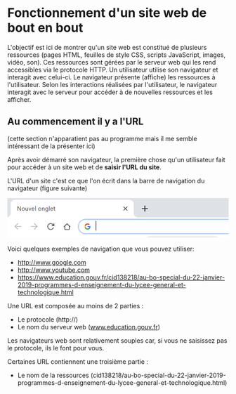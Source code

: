 # Fonctionnement d'un site web de bout en bout

L'objectif est ici de montrer qu'un site web est constitué de plusieurs ressources (pages HTML, feuilles de style CSS, scripts JavaScript, images, vidéo, son).
Ces ressources sont gérées par le serveur web qui les rend accessibles via le protocole HTTP.
Un utilisateur utilise son navigateur et interagit avec celui-ci. Le navigateur présente (affiche) les ressources à l'utilisateur. Selon les interactions réalisées par l'utilisateur, le navigateur interagit avec le serveur pour accéder à de nouvelles ressources et les afficher.

## Au commencement il y a l'URL

(cette section n'apparatient pas au programme mais il me semble intéressant de la présenter ici)

Après avoir démarré son navigateur, la première chose qu'un utilisateur fait pour accéder à un site web et de **saisir l'URL du site**.

L'URL d'un site c'est ce que l'on écrit dans la barre de navigation du navigateur (figure suivante)

![](./img/barreNavigation.PNG)

Voici quelques exemples de navigation que vous pouvez utiliser:
* http://www.google.com
* http://www.youtube.com
* https://www.education.gouv.fr/cid138218/au-bo-special-du-22-janvier-2019-programmes-d-enseignement-du-lycee-general-et-technologique.html


Une URL est composée au moins de 2 parties :
* Le protocole (http://)
* Le nom du serveur web (www.education.gouv.fr)

Les navigateurs web sont relativement souples car, si vous ne saisissez pas le protocole, ils le font pour vous.

Certaines URL contiennent une troisième partie :
* Le nom de la ressources  (cid138218/au-bo-special-du-22-janvier-2019-programmes-d-enseignement-du-lycee-general-et-technologique.html)


